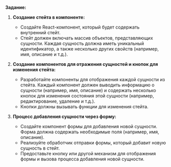 **Задание:**

1. **Создание стейта в компоненте:**
   - Создайте React-компонент, который будет содержать внутренний стейт.
   - Стейт должен включать массив объектов, представляющих сущности. Каждая сущность должна иметь уникальный идентификатор, а также несколько других свойств (например, имя, описание и т.д.).

2. **Создание компонентов для отражения сущностей и кнопок для изменения стейта:**
   - Разработайте компоненты для отображения каждой сущности из стейта. Каждый компонент должен выводить информацию о сущности (например, имя, описание) и содержать несколько кнопок для изменения состояния этой сущности (например, редактирование, удаление и т.д.).
   - Кнопки должны вызывать функции для изменения стейта.

3. **Процесс добавления сущности через форму:**
   - Создайте компонент формы для добавления новой сущности. Форма должна содержать необходимые поля (например, имя, описание).
   - Реализуйте обработчик отправки формы, который добавит новую сущность в стейт.
   - Предоставьте кнопку или другой механизм для отображения формы и вызова процесса добавления новой сущности.
